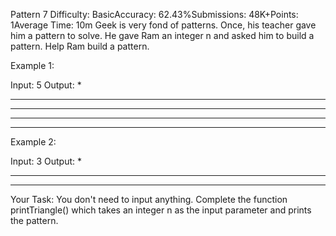 Pattern 7
Difficulty: BasicAccuracy: 62.43%Submissions: 48K+Points: 1Average Time: 10m
Geek is very fond of patterns. Once, his teacher gave him a pattern to solve. He gave Ram an integer n and asked him to build a pattern.
Help Ram build a pattern.

Example 1:

Input: 5
Output:
    *
   ***  
  *****
 *******
*********
Example 2:

Input: 3
Output:
  *
 ***  
*****
Your Task:
You don't need to input anything. Complete the function printTriangle() which takes an integer n  as the input parameter and prints the pattern.

